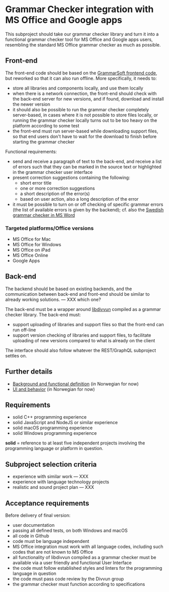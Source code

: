 # Grammar Checker integration with MS Office and Google apps

This subproject should take our grammar checker library and turn it into a functional grammar checker tool for MS Office and Google apps users, resembling the standard MS Office grammar checker as much as possible.

## Front-end

The front-end code should be based on the
[GrammarSoft frontend code](https://github.com/GrammarSoft/proofing-gasmso), but reworked so that it can also run offline. More specifically, it needs to:

* store all libraries and components locally, and use them locally
* when there is a network connection, the front-end should check with the back-end server for new versions, and if found, download and install the newer version
* it should also be possible to run the grammar checker completely server-based, in cases where it is not possible to store files locally, or running the grammar checker locally turns out to be too heavy on the platform according to some test
* the front-end must run server-based while downloading support files, so that end users don't have to wait for the download to finish before starting the grammar checker

Functional requirements:

* send and receive a paragraph of text to the back-end, and receive a list of errors such that they can be marked in the source text or highlighted in the grammar checker user interface
* present correction suggestions containing the following:
    * short error title
    * one or more correction suggestions
    * a short description of the error(s)
    * based on user action, also a long description of the error
* it must be possible to turn on or off checking of specific grammar errors (the list of available errors is given by the backend); cf. also the [Swedish grammar checker in MS Word](Spesifikasjon.md)

### Targeted platforms/Office versions

* MS Office for Mac
* MS Office for Windows
* MS Office on iPad
* MS Office Online
* Google Apps

## Back-end

The backend should be based on existing backends, and the communication between back-end and front-end should be similar to already working solutions. — XXX which one?

The back-end must be a wrapper around [libdivvun](https://github.com/divvun/libdivvun) compiled as a grammar checker library. The back-end must:

* support uploading of libraries and support files so that the front-end can run off-line
* support version checking of libraries and support files, to facilitate uploading of new versions compared to what is already on the client

The interface should also follow whatever the REST/GraphQL subproject settles on.

## Further details

* [Background and functional definition](Word-integrering.md) (in Norwegian for now)
* [UI and behavior](Spesifikasjon.md) (in Norwegian for now)


## Requirements

* solid C++ programming experience
* solid JavaScript and NodeJS or similar experience
* solid macOS programming experience
* solid Windows programming experience

**solid** = reference to at least five independent projects involving the programming language or platform in question.

## Subproject selection criteria

* experience with similar work — XXX
* experience with language technology projects
* realistic and sound project plan — XXX

## Acceptance requirements

Before delivery of final version:

* user documentation
* passing all defined tests, on both Windows and macOS
* all code in Github
* code must be language independent
* MS Office integration must work with all language codes, including such codes that are not known to MS Office
* all functionality of libdivvun compiled as a grammar checker must be available via a user friendly and functional User Interface
* the code must follow established styles and linters for the programming language in question
* the code must pass code review by the Divvun group
* the grammar checker must function according to specifications
